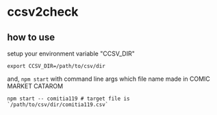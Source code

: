 # ccsv2check

## how to use
setup your environment variable "CCSV_DIR"
```
export CCSV_DIR=/path/to/csv/dir
```

and, `npm start` with command line args which file name made in COMIC MARKET CATAROM

```
npm start -- comitia119 # target file is `/path/to/csv/dir/comitia119.csv`
```
